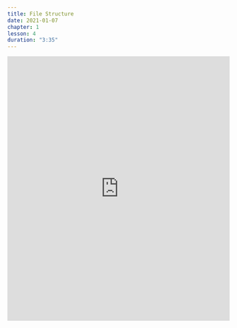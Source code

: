 ```yaml
---
title: File Structure
date: 2021-01-07
chapter: 1
lesson: 4
duration: "3:35"
---
```


<iframe width="100%" height="600" src="https://www.youtube.com/embed/ikJmZCpZ8Vw" title="YouTube video player" frameborder="0" allow="accelerometer; autoplay; clipboard-write; encrypted-media; gyroscope; picture-in-picture" allowfullscreen></iframe>